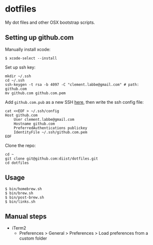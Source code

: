 # dotfiles

My dot files and other OSX bootstrap scripts.

## Setting up github.com
Manually install xcode:
```
$ xcode-select --install
```

Set up ssh key:
```
mkdir ~/.ssh
cd ~/.ssh
ssh-keygen -t rsa -b 4097 -C "clement.labbe@gmail.com" # path: github.com
mv github.com github.com.pem
```

Add `github.com.pub` as a new SSH [here](https://github.com/settings/keys),
then write the ssh config file:
```
cat <<EOF > ~/.ssh/config
Host github.com
    User clement.labbe@gmail.com
    Hostname github.com
    PreferredAuthentications publickey
    IdentityFile ~/.ssh/github.com.pem
EOF
```

Clone the repo:
```
cd ~
git clone git@github.com:diist/dotfiles.git
cd dotfiles

```

## Usage
```
$ bin/homebrew.sh
$ bin/brew.sh
$ bin/post-brew.sh
$ bin/links.sh
```

## Manual steps
- iTerm2
  - Preferences > General > Preferences > Load preferences from a custom folder

